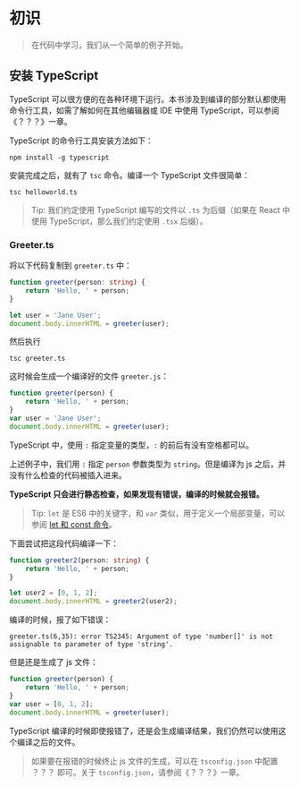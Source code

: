 # 初识

> 在代码中学习，我们从一个简单的例子开始。

## 安装 TypeScript

TypeScript 可以很方便的在各种环境下运行。本书涉及到编译的部分默认都使用命令行工具，如需了解如何在其他编辑器或 IDE 中使用 TypeScript，可以参阅《？？？》一章。

TypeScript 的命令行工具安装方法如下：

```shell
npm install -g typescript
```

安装完成之后，就有了 `tsc` 命令。编译一个 TypeScript 文件很简单：

```shell
tsc helloworld.ts
```

> Tip: 我们约定使用 TypeScript 编写的文件以 `.ts` 为后缀（如果在 React 中使用 TypeScript，那么我们约定使用 `.tsx` 后缀）。

### Greeter.ts

将以下代码复制到 `greeter.ts` 中：

```ts
function greeter(person: string) {
    return 'Hello, ' + person;
}

let user = 'Jane User';
document.body.innerHTML = greeter(user);
```

然后执行

```shell
tsc greeter.ts
```

这时候会生成一个编译好的文件 `greeter.js`：

```js
function greeter(person) {
    return 'Hello, ' + person;
}
var user = 'Jane User';
document.body.innerHTML = greeter(user);
```

TypeScript 中，使用 `:` 指定变量的类型，`:` 的前后有没有空格都可以。

上述例子中，我们用 `:` 指定 `person` 参数类型为 `string`。但是编译为 js 之后，并没有什么检查的代码被插入进来。

**TypeScript 只会进行静态检查，如果发现有错误，编译的时候就会报错。**

> Tip: `let` 是 ES6 中的关键字，和 `var` 类似，用于定义一个局部变量，可以参阅 [let 和 const 命令](http://es6.ruanyifeng.com/#docs/let)。

下面尝试把这段代码编译一下：

```ts
function greeter2(person: string) {
    return 'Hello, ' + person;
}

let user2 = [0, 1, 2];
document.body.innerHTML = greeter2(user2);
```

编译的时候，报了如下错误：

```shell
greeter.ts(6,35): error TS2345: Argument of type 'number[]' is not assignable to parameter of type 'string'.
```

但是还是生成了 js 文件：

```js
function greeter(person) {
    return 'Hello, ' + person;
}
var user = [0, 1, 2];
document.body.innerHTML = greeter(user);
```

TypeScript 编译的时候即使报错了，还是会生成编译结果，我们仍然可以使用这个编译之后的文件。

> 如果要在报错的时候终止 js 文件的生成，可以在 `tsconfig.json` 中配置 ？？？ 即可。关于 `tsconfig.json`，请参阅《？？？》一章。
